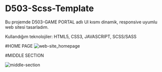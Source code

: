 # D503-Scss-Template
 Bu projemde D503-GAME PORTAL adlı UI kısmı dinamik, responsive uyumlu web sitesi tasarladım.
 
 Kullandığım teknolojiler: HTML5, CSS3, JAVASCRIPT, SCSS/SASS
 
 
#HOME PAGE
![web-site_homepage](https://github.com/sadrettingoren/D503-Scss-Template/assets/102412396/1935da54-c051-4d48-bb83-63b8ac2c0b74)

#MIDDLE SECTION

![middle-section](https://github.com/sadrettingoren/D503-Scss-Template/assets/102412396/83e97011-75bc-48de-8557-8cb021db95c0)

